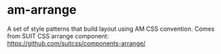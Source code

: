 am-arrange
==========

A set of style patterns that build layout using AM CSS convention.
Comes from SUIT CSS arrange component: https://github.com/suitcss/components-arrange/
